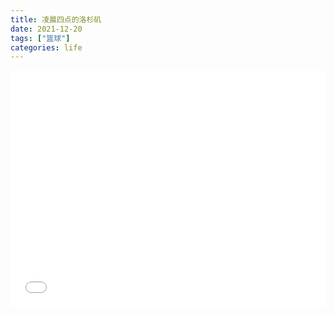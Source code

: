 ```yaml
---
title: 凌晨四点的洛杉矶
date: 2021-12-20
tags: ["篮球"]
categories: life
---
```


<iframe src="//player.bilibili.com/player.html?aid=846152760&bvid=BV1z54y1G7KL&cid=354795996&page=1" scrolling="no" border="0" frameborder="no" framespacing="0" allowfullscreen="true" width="100%" style="aspect-ratio: 4/3"> </iframe>
